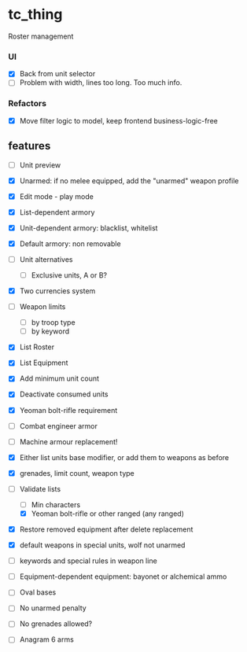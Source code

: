 # tc_thing

Roster management

### UI
- [x] Back from unit selector
- [ ] Problem with width, lines too long. Too much info.

### Refactors
- [x] Move filter logic to model, keep frontend business-logic-free

## features
- [ ] Unit preview
- [x] Unarmed: if no melee equipped, add the "unarmed" weapon profile
- [x] Edit mode - play mode
- [x] List-dependent armory
- [x] Unit-dependent armory: blacklist, whitelist
- [x] Default armory: non removable
- [ ] Unit alternatives
  - [ ] Exclusive units, A or B?
- [x] Two currencies system
- [ ] Weapon limits
  - [ ] by troop type
  - [ ] by keyword
- [x] List Roster
- [x] List Equipment
- [x] Add minimum unit count
- [x] Deactivate consumed units
- [x] Yeoman bolt-rifle requirement
- [ ] Combat engineer armor
- [ ] Machine armour replacement!
- [x] Either list units base modifier, or add them to weapons as before
- [x] grenades, limit count, weapon type
- [ ] Validate lists
  - [ ] Min characters
  - [x] Yeoman bolt-rifle or other ranged (any ranged)
- [x] Restore removed equipment after delete replacement
- [x] default weapons in special units, wolf not unarmed
- [ ] keywords and special rules in weapon line
- [ ] Equipment-dependent equipment: bayonet or alchemical ammo
- [ ] Oval bases
- [ ] No unarmed penalty
- [ ] No grenades allowed? 
- [ ] Anagram 6 arms


